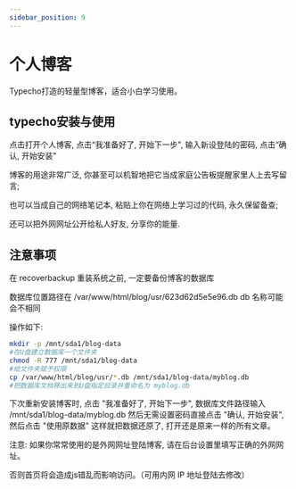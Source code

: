 ```yaml
---
sidebar_position: 9
---
```


# 个人博客
Typecho打造的轻量型博客，适合小白学习使用。

## typecho安装与使用
点击打开个人博客, 点击“我准备好了, 开始下一步", 输入新设登陆的密码, 点击“确认, 开始安装"

博客的用途非常广泛, 你甚至可以机智地把它当成家庭公告板提醒家里人上去写留言;

也可以当成自己的网络笔记本, 粘贴上你在网络上学习过的代码, 永久保留备查;

还可以把外网网址公开给私人好友, 分享你的能量.

## 注意事项

在 recoverbackup 重装系统之前, 一定要备份博客的数据库

数据库位置路径在 /var/www/html/blog/usr/623d62d5e5e96.db db 名称可能会不相同

操作如下:
```bash
mkdir -p /mnt/sda1/blog-data           
#在U盘建立数据库一个文件夹
chmod -R 777 /mnt/sda1/blog-data       
#给文件夹赋予权限
cp /var/www/html/blog/usr/*.db /mnt/sda1/blog-data/myblog.db
#把数据库文档移出来到U盘指定目录并重命名为 myblog.db
```

下次重新安装博客时, 点击 "我准备好了, 开始下一步", 数据库文件路径输入 /mnt/sda1/blog-data/myblog.db 然后无需设置密码直接点击 "确认, 开始安装", 然后点击 "使用原数据" 这样就把数据还原了, 打开还是原来一样的所有文章。

注意: 如果你常常使用的是外网网址登陆博客, 请在后台设置里填写正确的外网网址。

否则首页将会造成js错乱而影响访问。（可用内网 IP 地址登陆去修改）
